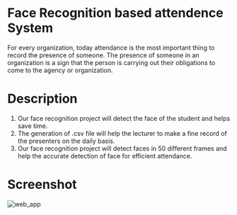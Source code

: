 # Face Recognition based attendence System
For every organization, today attendance is the most important thing to record the presence of someone. The presence of someone in an organization is a sign that the person is carrying out their obligations to come to the agency or organization.

# Description
1) Our face recognition project will detect the face of the student and helps save time.
2) The generation of .csv file will help the lecturer to make a fine record of the presenters on the daily basis.
3) Our face recognition project will detect faces in 50 different frames and help the accurate detection of face for efficient attendance.

# Screenshot
![web_app](https://github.com/sravanijatoth02/face_recognition_based_attendence_system/assets/101631497/958f58b3-557f-4bf4-b498-2a3d223f14c1)




